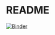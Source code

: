 # README

[![Binder](https://mybinder.org/badge_logo.svg)](https://mybinder.org/v2/gh/serp-ai/bulk-generate-persona-images-thispersondoesnotexist/HEAD?urlpath=https%3A%2F%2Fgithub.com%2Fserp-ai%2Fbulk-generate-persona-images-thispersondoesnotexist%2Fblob%2Fmain%2Fbulk-download-images.ipynb)
